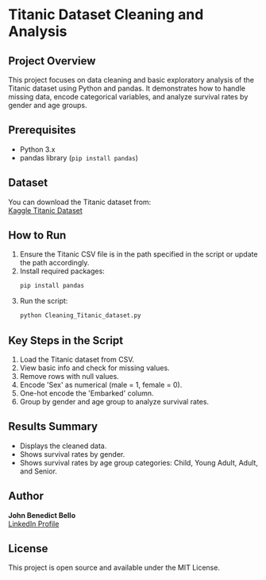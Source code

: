 
# Titanic Dataset Cleaning and Analysis

## Project Overview
This project focuses on data cleaning and basic exploratory analysis of the Titanic dataset using Python and pandas. It demonstrates how to handle missing data, encode categorical variables, and analyze survival rates by gender and age groups.

## Prerequisites
- Python 3.x
- pandas library (`pip install pandas`)

## Dataset
You can download the Titanic dataset from:  
[Kaggle Titanic Dataset](https://www.kaggle.com/competitions/titanic/data)

## How to Run
1. Ensure the Titanic CSV file is in the path specified in the script or update the path accordingly.
2. Install required packages:
   ```bash
   pip install pandas
   ```
3. Run the script:
   ```bash
   python Cleaning_Titanic_dataset.py
   ```

## Key Steps in the Script
1. Load the Titanic dataset from CSV.
2. View basic info and check for missing values.
3. Remove rows with null values.
4. Encode 'Sex' as numerical (male = 1, female = 0).
5. One-hot encode the 'Embarked' column.
6. Group by gender and age group to analyze survival rates.

## Results Summary
- Displays the cleaned data.
- Shows survival rates by gender.
- Shows survival rates by age group categories: Child, Young Adult, Adult, and Senior.

## Author
**John Benedict Bello**  
[LinkedIn Profile](https://www.linkedin.com/in/bello-john-493b15155)

## License
This project is open source and available under the MIT License.
